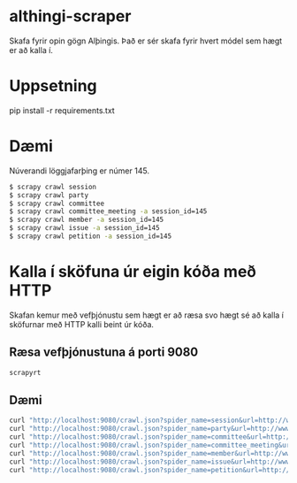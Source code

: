 # althingi-scraper
Skafa fyrir opin gögn Alþingis. Það er sér skafa fyrir hvert módel sem hægt er að kalla í.


# Uppsetning
pip install -r requirements.txt

# Dæmi
Núverandi löggjafarþing er númer 145.

```sh
$ scrapy crawl session
$ scrapy crawl party
$ scrapy crawl committee
$ scrapy crawl committee_meeting -a session_id=145
$ scrapy crawl member -a session_id=145
$ scrapy crawl issue -a session_id=145
$ scrapy crawl petition -a session_id=145

```

# Kalla í sköfuna úr eigin kóða með HTTP
Skafan kemur með vefþjónustu sem hægt er að ræsa svo hægt sé að kalla í sköfurnar með HTTP kalli beint úr kóða.

## Ræsa vefþjónustuna á porti 9080
```sh
scrapyrt
```

## Dæmi
```sh
curl "http://localhost:9080/crawl.json?spider_name=session&url=http://www.althingi.is/altext/xml/loggjafarthing/"
curl "http://localhost:9080/crawl.json?spider_name=party&url=http://www.althingi.is/altext/xml/thingflokkar/"
curl "http://localhost:9080/crawl.json?spider_name=committee&url=http://www.althingi.is/altext/xml/nefndir/?lthing=145"
curl "http://localhost:9080/crawl.json?spider_name=committee_meeting&url=http://www.althingi.is/altext/xml/nefndarfundir/?lthing=145"
curl "http://localhost:9080/crawl.json?spider_name=member&url=http://www.althingi.is/altext/xml/thingmenn/?lthing=145"
curl "http://localhost:9080/crawl.json?spider_name=issue&url=http://www.althingi.is/altext/xml/thingmalalisti/?lthing=145"
curl "http://localhost:9080/crawl.json?spider_name=petition&url=http://www.althingi.is/altext/xml/atkvaedagreidslur/?lthing=145"
```
